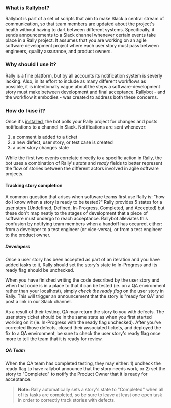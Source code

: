 ### What is Rallybot?

Rallybot is part of a set of scripts that aim to make Slack a central stream of communication, so that team members are updated about the project's health without having to dart between different systems. Specifically, it sends announcements to a Slack channel whenever certain events take place in a Rally project. It assumes that you are working on an agile software development project where each user story must pass between engineers, quality assurance, and product owners.

### Why should I use it?

Rally is a fine platform, but by all accounts its notification system is severly lacking. Also, in its effort to include as many different workflows as possible, it is intentionally vague about the steps a software-development story must make between development and final acceptance. Rallybot - and the workflow it embodies - was created to address both these concerns.

### How do I use it?

Once it's [installed](https://github.com/jpklein/slack-integration#installation), the bot polls your Rally project for changes and posts notifications to a channel in Slack. Notifications are sent whenever:

1. a comment is added to a ticket
2. a new defect, user story, or test case is created
3. a user story changes state
 
While the first two events correlate directly to a specific action in Rally, the bot uses a combination of Rally's _state_ and _ready_ fields to better represent the flow of stories between the different actors involved in agile software projects.

#### Tracking story completion

A common question that arises when software teams first use Rally is: "how do I know when a story is ready to be tested?" Rally provides 5 states for a user story (Undefined, Defined, In-Progress, Completed, and Accepted) but these don't map neatly to the stages of development that a piece of software must undergo to reach acceptance. Rallybot alleviates this confusion by notifying team members when a handoff has occured, either: from a developer to a test engineer (or vice-versa), or from a test engineer to the product owner.

##### Developers

Once a user story has been accepted as part of an iteration and you have added tasks to it, Rally should set the story's state to In-Progress and its ready flag should be unchecked.

When you have finished writing the code described by the user story and when that code is in a place to that it can be tested (ie. on a QA environment rather than your localhost), simply *check the ready flag* on the user story in Rally.  This will trigger an announcement that the story is "ready for QA" and post a link in our Slack channel.

As a result of their testing, QA may return the story to you with defects. The user story ticket should be in the same state as when you first started working on it (ie. In-Progress with the ready flag unchecked). After you've corrected those defects, closed their associated tickets, and deployed the fix to a QA environment, be sure to check the user story's ready flag once more to tell the team that it is ready for review.

##### QA Team

When the QA team has completed testing, they may either: 1) uncheck the ready flag to have rallybot announce that the story needs work, or 2) set the story to "Completed" to notify the Product Owner that it is ready for acceptance.

> **Note**: Rally automatically sets a story's state to "Completed" when all of its tasks are completed, so be sure to leave at least one open task in order to correctly track stories with defects.
